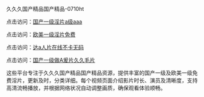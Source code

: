 久久久国产精品国产精品-0710ht

点击访问：<a href="https://heiliaoll4qsx.pages.dev">国产一级淫片a级aaa</a>

点击访问：<a href="https://heiliaoe8ajia.pages.dev">欧美一级淫片免费</a>

点击访问：<a href="https://heiliaozj3tjd.pages.dev">达a人片在线不卡无码</a>

点击访问：<a href="https://heiliaoxqkkct.pages.dev">国产一级做A爰片久久毛片</a>

这些平台专注于久久久国产精品国产精品资源，提供丰富的国产一级及欧美一级免费淫片，更新及时，分类详细。每个视频页面介绍影片时长、演员及清晰度，支持高清流畅播放，并根据网络状况自动调整画质，确保观看体验顺畅。

<span style="display:none;">[Canonical link](https://github.com/toi20250710/toi3 ）</span>









